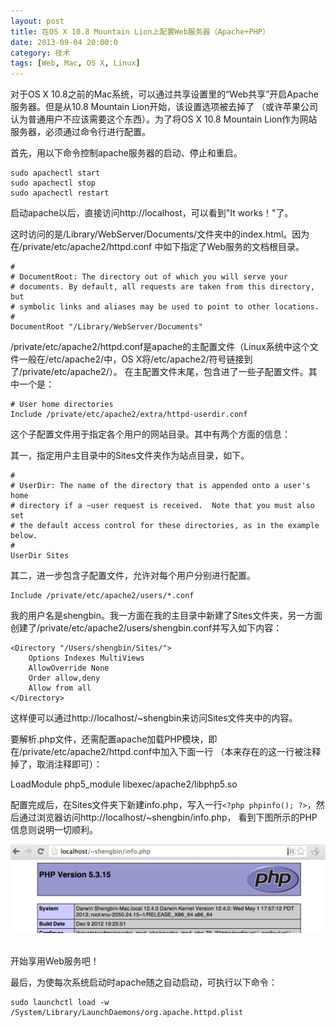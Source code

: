 ```yaml
---
layout: post
title: 在OS X 10.8 Mountain Lion上配置Web服务器（Apache+PHP）
date: 2013-09-04 20:00:0
category: 技术
tags: [Web, Mac, OS X, Linux]
---
```


对于OS X 10.8之前的Mac系统，可以通过共享设置里的“Web共享”开启Apache服务器。但是从10.8 Mountain Lion开始，该设置选项被去掉了
（或许苹果公司认为普通用户不应该需要这个东西）。为了将OS X 10.8 Mountain Lion作为网站服务器，必须通过命令行进行配置。

<!--more-->
首先，用以下命令控制apache服务器的启动、停止和重启。

	sudo apachectl start
	sudo apachectl stop
	sudo apachectl restart

启动apache以后，直接访问http://localhost，可以看到"It works！"了。

这时访问的是/Library/WebServer/Documents/文件夹中的index.html。因为在/private/etc/apache2/httpd.conf
中如下指定了Web服务的文档根目录。

	#
	# DocumentRoot: The directory out of which you will serve your
	# documents. By default, all requests are taken from this directory, but
	# symbolic links and aliases may be used to point to other locations.
	#
	DocumentRoot "/Library/WebServer/Documents"
	
/private/etc/apache2/httpd.conf是apache的主配置文件（Linux系统中这个文件一般在/etc/apache2/中，OS X将/etc/apache2/符号链接到了/private/etc/apache2/）。
在主配置文件末尾，包含进了一些子配置文件。其中一个是：

	# User home directories
	Include /private/etc/apache2/extra/httpd-userdir.conf

这个子配置文件用于指定各个用户的网站目录。其中有两个方面的信息：

其一，指定用户主目录中的Sites文件夹作为站点目录，如下。

	#
	# UserDir: The name of the directory that is appended onto a user's home
	# directory if a ~user request is received.  Note that you must also set
	# the default access control for these directories, as in the example below.
	#
	UserDir Sites
	
其二，进一步包含子配置文件，允许对每个用户分别进行配置。

	Include /private/etc/apache2/users/*.conf

我的用户名是shengbin。我一方面在我的主目录中新建了Sites文件夹，另一方面创建了/private/etc/apache2/users/shengbin.conf并写入如下内容：

	<Directory "/Users/shengbin/Sites/">
		Options Indexes MultiViews
		AllowOverride None
		Order allow,deny
		Allow from all
	</Directory>

这样便可以通过http://localhost/~shengbin来访问Sites文件夹中的内容。

要解析.php文件，还需配置apache加载PHP模块，即在/private/etc/apache2/httpd.conf中加入下面一行
（本来存在的这一行被注释掉了，取消注释即可）：

LoadModule php5_module libexec/apache2/libphp5.so

配置完成后，在Sites文件夹下新建info.php，写入一行`<?php phpinfo(); ?>`，然后通过浏览器访问http://localhost/~shengbin/info.php，
看到下图所示的PHP信息则说明一切顺利。

![](/images/2013-09-04-php-info.png)

<br />
开始享用Web服务吧！

最后，为使每次系统启动时apache随之自动启动，可执行以下命令：

	sudo launchctl load -w /System/Library/LaunchDaemons/org.apache.httpd.plist